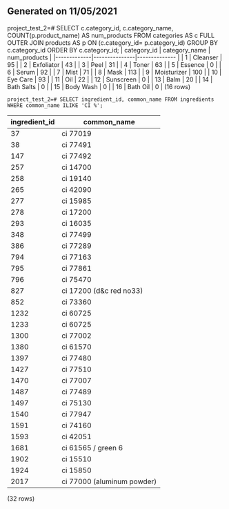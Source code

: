 ## Generated on 11/05/2021

project_test_2=# SELECT c.category_id, c.category_name, COUNT(p.product_name) AS num_products FROM categories AS c FULL OUTER JOIN products AS p ON (c.category_id= p.category_id) GROUP BY c.category_id ORDER BY c.category_id;
| category_id | category_name | num_products  |
|-------------|---------------|-------------- |
|           1 | Cleanser      |           95 |
|           2 | Exfoliator    |           43 |
|           3 | Peel          |           31 |
|           4 | Toner         |           63 |
|           5 | Essence       |            0 |
|           6 | Serum         |           92 |
|           7 | Mist          |           71 |
|           8 | Mask          |          113 |
|           9 | Moisturizer   |          100 |
|          10 | Eye Care      |           93 |
|          11 | Oil           |           22 |
|          12 | Sunscreen     |            0 |
|          13 | Balm          |           20 |
|          14 | Bath Salts    |            0 |
|          15 | Body Wash     |            0 |
|          16 | Bath Oil      |            0 |
(16 rows)


```psql
project_test_2=# SELECT ingredient_id, common_name FROM ingredients WHERE common_name ILIKE 'CI %';
```
| ingredient_id |        common_name         |
|---------------|----------------------------|
|            37 | ci 77019 |
|            38 | ci 77491      |
|           147 | ci 77492      |
|           257 | ci 14700      |
|           258 | ci 19140      |
|           265 | ci 42090      |
|           277 | ci 15985      |
|           278 | ci 17200      |
|           293 | ci 16035      |
|           348 | ci 77499      |
|           386 | ci 77289      |
|           794 | ci 77163      |
|           795 | ci 77861      |
|           796 | ci 75470      |
|           827 | ci 17200 (d&c red no33)       |
|           852 | ci 73360      |
|          1232 | ci 60725      |
|          1233 | ci 60725      |
|          1300 | ci 77002      |
|          1380 | ci 61570      |
|          1397 | ci 77480      |
|          1427 | ci 77510      |
|          1470 | ci 77007      |
|          1487 | ci 77489      |
|          1497 | ci 75130      |
|          1540 | ci 77947      |
|          1591 | ci 74160      |
|          1593 | ci 42051      |
|          1681 | ci 61565 / green 6        |
|          1902 | ci 15510      |
|          1924 | ci 15850      |
|          2017 | ci 77000 (aluminum powder)        |
(32 rows)
